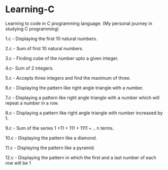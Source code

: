 # Learning-C
Learning to code in C programming language. (My personal journey in studying C programming)

1.c - Displaying the first 10 natural numbers.

2.c - Sum of first 10 natural numbers.

3.c - Finding cube of the number upto a given integer.

4.c- Sum of 2 integers.

5.c - Accepts three integers and find the maximum of three.

6.c - Displaying the pattern like right angle triangle with a number.

7.c - Displaying a pattern like right angle triangle with a number which will repeat a number in a row.

8.c - Displaying a pattern like right angle triangle with number increased by 1.

9.c - Sum of the series 1 +11 + 111 + 1111 + .. n terms.

10.c - Displaying the pattern like a diamond.

11.c - Displaying the pattern like a pyramid.

12.c - Displaying the pattern in which the first and a last number of each row will be 1
